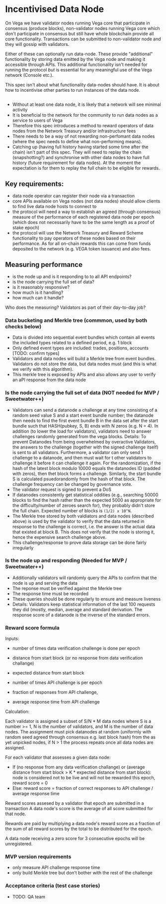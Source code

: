 # Incentivised Data Node

On Vega we have validator nodes running Vega core that participate in consensus (produce blocks), non-validator nodes running Vega core  which don't participate in consensus but still have whole blockchain provide all core functionality. Transactions can be submitted to non-validator node and they will gossip with validators. 

Either of these can optionally run data-node. These provide "additional" functionality by storing data emitted by the Vega node and making it accessible through APIs. This additional functionality isn't needed for running the protocol *but* is essential for any meaningful use of the Vega network (Console etc.). 

This spec isn't about what functionality data-nodes should have. It is about how to incentivise other parties to run instances of the data node. 

## 

- Without at least one data node, it is likely that a network will see minimal activity 
- It is beneficial to the network for the community to run data nodes as a service to users of Vega
- Therefore this spec introduces a method to reward operators of data nodes from the Network Treasury and/or infrastructure fees
- There needs to be a way of not rewarding non-perfomant data nodes (where the spec needs to define what non-performing means). 
- Catching up (having full history having started some time after the chain) isn't part of this spec. They will need to replay the chain (snapshotting?) and synchronise with other data nodes to have full history (future requirement for data nodes). At the moment the expectation is for them to replay the full chain to be eligible for rewards.

## Key requirements:

- data node operator can register their node via a transaction
- core APIs available on Vega nodes (not data nodes) should allow clients to find live data node hosts to connect to
- the protocol will need a way to establish an agreed (through consensus) measure of the performance of each registered data node per epoch (which does not necessarily have to be the same length as a proof of stake epoch)
- the protocol will use the Network Treasury and Reward Scheme functionality to pay operators of these nodes based on their performance. As for all on-chain rewards this can come from funds deposited to the network (e.g. VEGA token issuance) and also fees.

## Measuring performance 

- is the node up and is it responding to to all API endpoints?
- is the node carrying the full set of data? 
- is it reasonably responsive? 
- how much is it handling? 
- how much can it handle?

Who does the measuring? Validators as part of their day-to-day job?


### Data bucketing and Merkle tree (commmon, used by both checks below)
- Data is divided into sequential event bundles which contain all events the included types related to a defined period, e.g. 1 block
- Only defined event types are included: trades, positions, accounts [TODO: confirm types]
- Validators and data nodes will build a Merkle tree from event bundles. Validators do not store the data, but data nodes must (and this is what we verify with this algorithm).
- This merkle tree is exposed by APIs and also allows any user to verify an aPI response from the data node


### Is the node carrying the full set of data (NOT needed for MVP / Sweetwater++)
- Validators can send a datanode a challenge at any time consisting of a random seed value S and a start event bundle number; the datanode then needs to find the first event bundle B in the data set after the start bundle such that HASH(pubkey, S, B) ends with N zeros (e.g. N = 4). 
    In addition (to lower the load for validators), validators need to answer challenges randomly generated from the
    vega blocks.
    Details: To prevent Datanodes from being overwhelmed by overactive Validators, the answers to the challenge
    (together with the signed challenge itself) is sent to all validators. Furthermore, a validator can only
    send 1 challenge to a datanode, and then must wait for t other validators to challenge it before it can challenge it
    again.
    For the randomization, if the hash of the latest block modulo 10000 equals the datanodes ID (padded with zeros), then
    thet block forms a challenge. Similarly, the start bundle S is calculated psuedorandomly from the hash of that block.
    The challenge frequency can be changed by governance vote. 
- The validator request is signed to prevent a DoS
- If datanodes consistently get statistical oddities (e.g., searching 50000 blocks to find the hash rather than the expected 5000 as appropriate for the difficulty/number of zeroes search for), they probably didn't store the full chain. 
Expected number of blocks is `(1/2) x 10^N`. 
- The Merkle tree stored by both valdiators and data nodes (described above) is used by the validator to verify that the data returned in response to the challenge is correct, i.e. the answer is the actual data that existed at block B. This does not verify that the node is storing it, hence the expensive search challenge above.
- This challenge/response to prove data storage can be done fairly irregularly


### Is the node up and responding (Needed for MVP / Sweetwater++)
- Additionally validators will randomly query the APIs to confirm that the node is up and serving the data
- The reponse must be verified against the Merkle tree
- The response time must be recorded
- These queries should be done regularly to ensure and measure liveness
- Details:
        Validators keep statistical information of the last 100 requests they did (mostly, median, average
        and standard derivation. The response score of a datanode is the inverse of the standard errors.

### Reward score formula

Inputs: 
- number of times data verification challenge is done per epoch
- distance from start block (or no response from data verification challange)
- expected distance from start block 

- number of times API challenge is per epoch 
- fraction of responses from API challenge, 
- average response time from API challenge 

Calculation:

Each validator is assigned a subset of S/N * M data nodes where S is a number >= 1, N is the number of validators, and M is the number of data nodes. The assignment must pick datanodes at random (uniformly with random seed agreed through consensus e.g. last block hash) from the as yet unpicked nodes, if N > 1 the process repeats once all data nodes are assigned.

For each validator that assesses a given data node:
- If (no response from any data verification challange) or (average distance from start block > K * expected distance from start block): node is considered not to be live and will not be rewarded this epoch, reward score = 0
- Else: reward score = fraction of correct responses to API challenge / average response time

Reward scores assesed by a validator that epoch are submitted in a transaction
A data node's score is the average of all score submitted for that node.

Rewards are paid by multiplying a data node's reward score as a fraction of the sum of all reward scores by the total to be distributed for the epoch.

A data node receiving a zero score for 3 consecutive epochs will be unregistered. 


### MVP version requirements
- only measure API challenge response time
- only build Merkle tree but don't bother with the rest of the challenge 




### Acceptance criteria (test case stories)
- TODO: QA team
